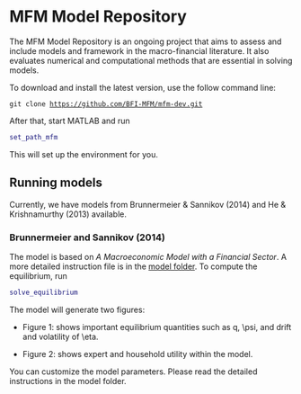 # MFM Model Repository

The MFM Model Repository is an ongoing project that aims to assess and include models and framework in the macro-financial literature. It also evaluates numerical and computational methods that are essential in solving models.

To download and install the latest version, use the follow command line:

<code>git clone https://github.com/BFI-MFM/mfm-dev.git</code>

After that, start MATLAB and run

```matlab
set_path_mfm
```
This will set up the environment for you.

## Running models

Currently, we have models from Brunnermeier & Sannikov (2014) and He & Krishnamurthy (2013) available.

### Brunnermeier and Sannikov (2014)

The model is based on *A Macroeconomic Model with a Financial Sector*. A more detailed instruction file is in the [model folder](../tree/master/brusan). To compute the equilibrium, run
```matlab
solve_equilibrium
```
The model will generate two figures:

* Figure 1: shows important equilibrium quantities such as q, \psi, and drift and volatility of \eta.

* Figure 2: shows expert and household utility within the model.

You can customize the model parameters. Please read the detailed instructions in the model folder.
